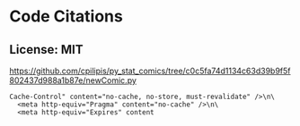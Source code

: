 # Code Citations

## License: MIT
https://github.com/cpilipis/py_stat_comics/tree/c0c5fa74d1134c63d39b9f5f802437d988a1b87e/newComic.py

```
Cache-Control" content="no-cache, no-store, must-revalidate" />\n\
  <meta http-equiv="Pragma" content="no-cache" />\n\
  <meta http-equiv="Expires" content
```

